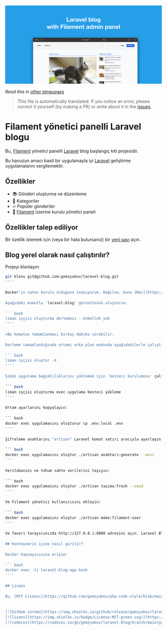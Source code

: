 ![Filament yönetici panelli Laravel blogu](../docs/social-preview-en.png)

_Read this in [other languages](./Translations.md)_

>This file is automatically translated. If you notice an error, please correct it yourself (by making a PR) or write about it in the [issues](https://github.com/gomzyakov/laravel-blog/issues).

# Filament yönetici panelli Laravel blogu

Bu, [Filament](https://filamentphp.com) yönetici panelli [Laravel](https://laravel.com) blog başlangıç kiti projesidir.

Bu havuzun amacı basit bir uygulamayla iyi [Laravel](https://laravel.com) geliştirme uygulamalarını sergilemektir.

## Özellikler

- 📚 Gönderi oluşturma ve düzenleme
- 🥑 Kategoriler
- 🔥 Popüler gönderiler
- 🎉 [Filament](https://filamentphp.com) üzerine kurulu yönetici paneli

## Özellikler talep ediliyor

Bir özellik istemek için (veya bir hata bulursanız) bir [yeni sayı](https://github.com/gomzyakov/laravel-blog/issues/new) açın.

## Blog yerel olarak nasıl çalıştırılır?

Projeyi klonlayın:

``` bash
git klonu git@github.com:gomzyakov/laravel-blog.git
''''

Docker'ın zaten kurulu olduğuna inanıyorum. Değilse, bunu [Mac](https://docs.docker.com/desktop/install/mac-install/), [Windows](https://docs.docker.com/desktop/install/windows) üzerinde yapın. -install/) veya [Linux](https://docs.docker.com/desktop/install/linux-install/).

Aşağıdaki komutla 'laravel-blog' görüntüsünü oluşturun:

``` bash
liman işçisi oluşturma derlemesi --önbellek yok
''''

>Bu komutun tamamlanması birkaç dakika sürebilir.

Derleme tamamlandığında ortamı arka plan modunda aşağıdakilerle çalıştırabilirsiniz:

``` bash
liman işçisi oluştur -d
''''

Şimdi uygulama bağımlılıklarını yüklemek için `besteci kurulumunu' çalıştıracağız:

``` bash
liman işçisi oluşturma exec uygulama besteci yükleme
''''

Ortam ayarlarını kopyalayın:

``` bash
docker exec uygulamasını oluşturur cp .env.local .env
''''

Şifreleme anahtarını "artisan" Laravel komut satırı aracıyla ayarlayın:

``` bash
docker exec uygulamasını oluştur ./artisan anahtarı:generate --ansi
''''

Veritabanını ve tohum sahte verilerini taşıyın:

``` bash
docker exec uygulamasını oluştur ./artisan taşıma:fresh --seed
''''

Ve Filament yönetici kullanıcısını ekleyin:

``` bash
docker exec uygulamasını oluştur ./artisan make:filament-user
''''

Ve favori tarayıcınızda http://127.0.0.1:8000 adresini açın. Laravel Blog'u kullanmaktan mutluluk duyuyoruz!

## Konteynerin içine nasıl girilir?

Docker kapsayıcısına erişim:

``` bash
docker exec -ti laravel-blog-app bash
''''

## Lisans

Bu, [MIT Lisansı](https://github.com/gomzyakov/php-code-style/blob/main/LICENSE) kapsamında lisanslanan açık kaynaklı bir yazılımdır.


[![GitHub sürümü](https://img.shields.io/github/release/gomzyakov/laravel-blog.svg)](https://github.com/gomzyakov/laravel-blog/releases/latest)
[![lisans](https://img.shields.io/badge/License-MIT-green.svg)](https://github.com/gomzyakov/laravel-blog/blob/development/LICENSE)
[![codecov](https://codecov.io/gh/gomzyakov/laravel-blog/branch/main/graph/badge.svg?token=4CYTVMVUYV)](https://codecov.io/gh/gomzyakov/ laravel-blogu)
